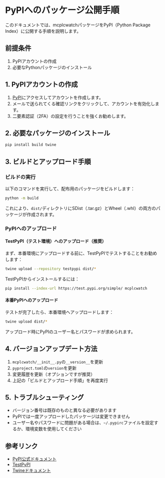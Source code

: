 # PyPIへのパッケージ公開手順

このドキュメントでは、mcplcwatchパッケージをPyPI（Python Package Index）に公開する手順を説明します。

## 前提条件

1. PyPIアカウントの作成
2. 必要なPythonパッケージのインストール

## 1. PyPIアカウントの作成

1. [PyPI](https://pypi.org/account/register/)にアクセスしてアカウントを作成します。
2. メールで送られてくる確認リンクをクリックして、アカウントを有効化します。
3. 二要素認証（2FA）の設定を行うことを強くお勧めします。

## 2. 必要なパッケージのインストール

```bash
pip install build twine
```

## 3. ビルドとアップロード手順

### ビルドの実行

以下のコマンドを実行して、配布用のパッケージをビルドします：

```bash
python -m build
```

これにより、`dist/`ディレクトリにSDist（.tar.gz）とWheel（.whl）の両方のパッケージが作成されます。

### PyPIへのアップロード

#### TestPyPI（テスト環境）へのアップロード（推奨）

まず、本番環境にアップロードする前に、TestPyPIでテストすることをお勧めします：

```bash
twine upload --repository testpypi dist/*
```

TestPyPIからインストールするには：

```bash
pip install --index-url https://test.pypi.org/simple/ mcplcwatch
```

#### 本番PyPIへのアップロード

テストが完了したら、本番環境へアップロードします：

```bash
twine upload dist/*
```

アップロード時にPyPIのユーザー名とパスワードが求められます。

## 4. バージョンアップデート方法

1. `mcplcwatch/__init__.py`の`__version__`を更新
2. `pyproject.toml`の`version`を更新
3. 変更履歴を更新（オプションですが推奨）
4. 上記の「ビルドとアップロード手順」を再度実行

## 5. トラブルシューティング

- バージョン番号は既存のものと異なる必要があります
- PyPIでは一度アップロードしたパッケージは変更できません
- ユーザー名やパスワードに問題がある場合は、`~/.pypirc`ファイルを設定するか、環境変数を使用してください

## 参考リンク

- [PyPI公式ドキュメント](https://packaging.python.org/tutorials/packaging-projects/)
- [TestPyPI](https://test.pypi.org/)
- [Twineドキュメント](https://twine.readthedocs.io/en/latest/) 